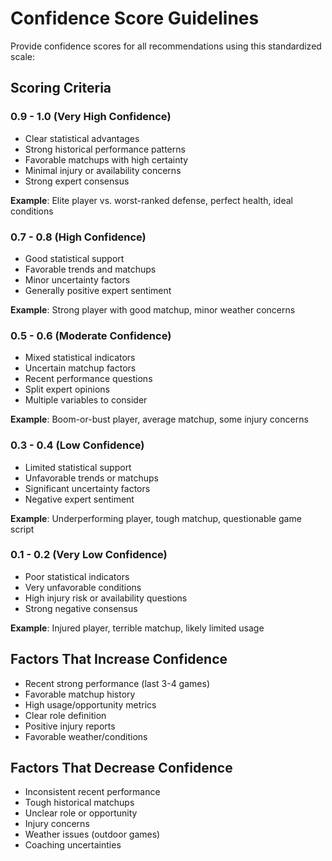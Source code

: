 # Confidence Score Guidelines

Provide confidence scores for all recommendations using this standardized scale:

## Scoring Criteria

### 0.9 - 1.0 (Very High Confidence)
- Clear statistical advantages
- Strong historical performance patterns
- Favorable matchups with high certainty
- Minimal injury or availability concerns
- Strong expert consensus

**Example**: Elite player vs. worst-ranked defense, perfect health, ideal conditions

### 0.7 - 0.8 (High Confidence)
- Good statistical support
- Favorable trends and matchups
- Minor uncertainty factors
- Generally positive expert sentiment

**Example**: Strong player with good matchup, minor weather concerns

### 0.5 - 0.6 (Moderate Confidence)
- Mixed statistical indicators
- Uncertain matchup factors
- Recent performance questions
- Split expert opinions
- Multiple variables to consider

**Example**: Boom-or-bust player, average matchup, some injury concerns

### 0.3 - 0.4 (Low Confidence)
- Limited statistical support
- Unfavorable trends or matchups
- Significant uncertainty factors
- Negative expert sentiment

**Example**: Underperforming player, tough matchup, questionable game script

### 0.1 - 0.2 (Very Low Confidence)
- Poor statistical indicators
- Very unfavorable conditions
- High injury risk or availability questions
- Strong negative consensus

**Example**: Injured player, terrible matchup, likely limited usage

## Factors That Increase Confidence
- Recent strong performance (last 3-4 games)
- Favorable matchup history
- High usage/opportunity metrics
- Clear role definition
- Positive injury reports
- Favorable weather/conditions

## Factors That Decrease Confidence
- Inconsistent recent performance
- Tough historical matchups
- Unclear role or opportunity
- Injury concerns
- Weather issues (outdoor games)
- Coaching uncertainties 